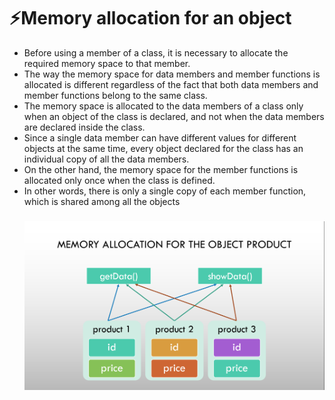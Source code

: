 # ⚡Memory allocation for an object

- Before using a member of a class, it is necessary to allocate the required memory space to that member.
- The way the memory space for data members and member functions is allocated is different regardless of the fact that both data members and member functions belong to the same class.
- The memory space is allocated to the data members of a class only when an object of the class is declared, and not when the data members are declared inside the class.
- Since a single data member can have different values for different objects at the same time, every object declared for the class has an individual copy of all the data members.
- On the other hand, the memory space for the member functions is allocated only once when the class is defined.
- In other words, there is only a single copy of each member function, which is shared among all the objects
  ### <img src = "1_Memory_allocation_for_an_object.png">
